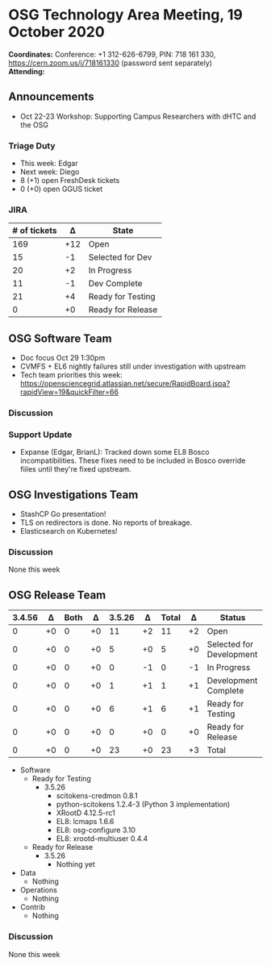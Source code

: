 # OSG Technology Area Meeting, 19 October 2020

**Coordinates:** Conference: +1 312-626-6799, PIN: 718 161 330, <https://cern.zoom.us/j/718161330> (password sent separately)  
**Attending:**   


## Announcements

-   Oct 22-23 Workshop: Supporting Campus Researchers with dHTC and the OSG


### Triage Duty

-   This week: Edgar
-   Next week: Diego
-   8 (+1) open FreshDesk tickets
-   0 (+0) open GGUS ticket


### JIRA

| # of tickets | &Delta; | State             |
|------------ |------- |----------------- |
| 169          | +12     | Open              |
| 15           | -1      | Selected for Dev  |
| 20           | +2      | In Progress       |
| 11           | -1      | Dev Complete      |
| 21           | +4      | Ready for Testing |
| 0            | +0      | Ready for Release |


## OSG Software Team

-   Doc focus Oct 29 1:30pm
-   CVMFS + EL6 nightly failures still under investigation with upstream
-   Tech team priorities this week: <https://opensciencegrid.atlassian.net/secure/RapidBoard.jspa?rapidView=19&quickFilter=66>


### Discussion


### Support Update

-   Expanse (Edgar, BrianL): Tracked down some EL8 Bosco incompatibilities. These fixes need to be included in Bosco override fiiles until they're fixed upstream.


## OSG Investigations Team

-   StashCP Go presentation!
-   TLS on redirectors is done.  No reports of breakage.
-   Elasticsearch on Kubernetes!


### Discussion

None this week  


## OSG Release Team

| 3.4.56 | &Delta; | Both | &Delta; | 3.5.26 | &Delta; | Total | &Delta; | Status                   |
| ------ | ------- | ---- | ------- | ------ | ------- | ----- | ------- | ------------------------ |
| 0      | +0      | 0    | +0      | 11     | +2      | 11    | +2      | Open                     |
| 0      | +0      | 0    | +0      | 5      | +0      | 5     | +0      | Selected for Development |
| 0      | +0      | 0    | +0      | 0      | -1      | 0     | -1      | In Progress              |
| 0      | +0      | 0    | +0      | 1      | +1      | 1     | +1      | Development Complete     |
| 0      | +0      | 0    | +0      | 6      | +1      | 6     | +1      | Ready for Testing        |
| 0      | +0      | 0    | +0      | 0      | +0      | 0     | +0      | Ready for Release        |
| 0      | +0      | 0    | +0      | 23     | +0      | 23    | +3      | Total                    |

-   Software  
    -   Ready for Testing  
        -   3.5.26  
            -   scitokens-credmon 0.8.1
            -   python-scitokens 1.2.4-3 (Python 3 implementation)
            -   XRootD 4.12.5-rc1
            -   EL8: lcmaps 1.6.6
            -   EL8: osg-configure 3.10
            -   EL8: xrootd-multiuser 0.4.4
    -   Ready for Release  
        -   3.5.26  
            -   Nothing yet
-   Data  
    -   Nothing
-   Operations  
    -   Nothing
-   Contrib  
    -   Nothing


### Discussion

None this week
